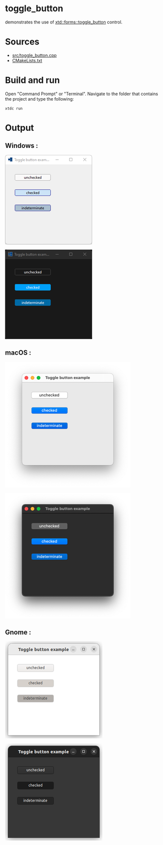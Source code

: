 # toggle_button

demonstrates the use of [xtd::forms::toggle_button](../../../../src/xtd.forms/include/xtd/forms/toggle_button.h) control.

# Sources

* [src/toggle_button.cpp](src/toggle_button.cpp)
* [CMakeLists.txt](CMakeLists.txt)

# Build and run

Open "Command Prompt" or "Terminal". Navigate to the folder that contains the project and type the following:

```shell
xtdc run
```

# Output

## Windows :

![Screenshot](../../../../docs/pictures/examples/toggle_button_w.png)

![Screenshot](../../../../docs/pictures/examples/toggle_button_wd.png)

## macOS :

![Screenshot](../../../../docs/pictures/examples/toggle_button_m.png)

![Screenshot](../../../../docs/pictures/examples/toggle_button_md.png)

## Gnome :

![Screenshot](../../../../docs/pictures/examples/toggle_button_g.png)

![Screenshot](../../../../docs/pictures/examples/toggle_button_gd.png)
